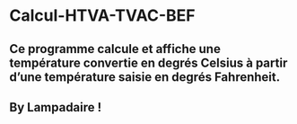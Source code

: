 # Calcul-HTVA-TVAC-BEF

## Ce programme calcule et affiche une température convertie en degrés Celsius à partir d’une température saisie en degrés Fahrenheit.

## By Lampadaire !
